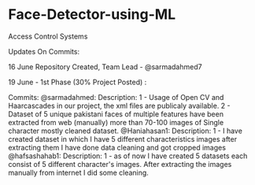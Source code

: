 # Face-Detector-using-ML
Access Control Systems

Updates On Commits:

16 June Repository Created, Team Lead - @sarmadahmed7

19 June - 1st Phase (30% Project Posted) :

Commits:
        @sarmadahmed:
              Description:
                    1 - Usage of Open CV and Haarcascades in our project, the xml files are publicaly available.
                    2 - Dataset of 5 unique pakistani faces of multiple features have been extracted from web (manually) more than 70-100 images of Single character mostly cleaned dataset.
        @Haniahasan1:
              Description:
                    1 - I have created dataset in which I have 5 different characteristics images after extracting them I have done data cleaning and got cropped images
        @hafsashahab1:
              Description:
                    1 - as of now I have created 5 datasets each consist of 5 different character's images. After extracting the images manually from internet I did some cleaning.
